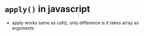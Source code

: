 # `apply()` in javascript

- apply works same as call(), only difference is it takes array as arguments 